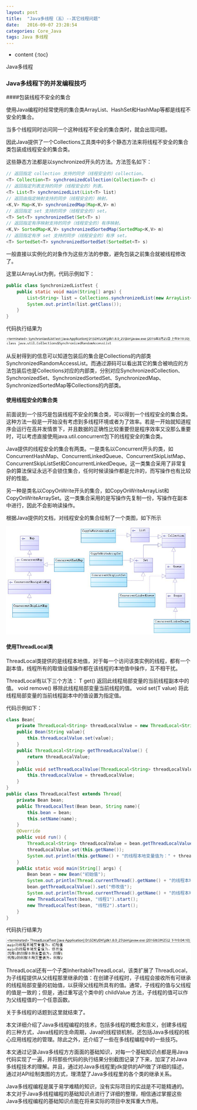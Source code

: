 ```yaml
---
layout: post
title:  "Java多线程（五）--其它线程问题"
date:   2016-09-07 23:28:54
categories: Core_Java
tags: Java 多线程
---
```


* content
{:toc}

Java多线程




### Java多线程下的并发编程技巧

####包装线程不安全的集合

使用Java编程时经常使用的集合类ArrayList、HashSet和HashMap等都是线程不安全的集合。

当多个线程同时访问同一个这种线程不安全的集合类时，就会出现问题。

因此Java提供了一个Collections工具类中的多个静态方法来将线程不安全的集合类包装成线程安全的集合类。


这些静态方法都是以synchronized开头的方法。方法签名如下：

```java
// 返回指定 collection 支持的同步（线程安全的）collection。
<T> Collection<T> synchronizedCollection(Collection<T> c) 
// 返回指定列表支持的同步（线程安全的）列表。
<T> List<T> synchronizedList(List<T> list) 
// 返回由指定映射支持的同步（线程安全的）映射。
<K,V> Map<K,V> synchronizedMap(Map<K,V> m) 
// 返回指定 set 支持的同步（线程安全的）set。
<T> Set<T> synchronizedSet(Set<T> s) 
// 返回指定有序映射支持的同步（线程安全的）有序映射。
<K,V> SortedMap<K,V> synchronizedSortedMap(SortedMap<K,V> m) 
// 返回指定有序 set 支持的同步（线程安全的）有序 set。
<T> SortedSet<T> synchronizedSortedSet(SortedSet<T> s) 
```

一般直接以实例化的对象作为这些方法的参数，避免包装之前集合就被线程修改了。

这里以ArrayList为例，代码示例如下：

```java
public class SynchronizedListTest {
	public static void main(String[] args) {
		List<String> list = Collections.synchronizedList(new ArrayList<String>());
		System.out.println(list.getClass());
	}
}
```

代码执行结果为

![Collections.jpg](/images/Core_Java/JavaThread5/Collections.jpg)


从反射得到的信息可以知道包装后的集合是Collections的内部类SynchronizedRandomAccessList。而通过源码可以看出其它的集合被响应的方法包装后也是Collections对应的内部类，分别对应SynchronizedCollection、SynchronizedSet、SynchronizedSortedSet、SynchronizedMap、SynchronizedSortedMap等Collections的内部类。

#### 使用线程安全的集合类

前面说到一个技巧是包装线程不安全的集合类，可以得到一个线程安全的集合类。这种方法一般是一开始没有考虑到多线程环境或者为了效率。若是一开始就知道程序会运行在高并发情景下，并且数据的正确性比较重要但是程序效率又没那么重要时，可以考虑直接使用java.util.concurrent包下的线程安全的集合类。

Java提供的线程安全的集合有两类。一是类名以Concurrent开头的类，如ConcurrentHashMap、ConcurrentLinkedQueue、ConcurrentSkipListMap、ConcurrentSkipListSet和ConcurrentLinkedDeque。这一类集合采用了非常复杂的算法保证永远不会锁住集合，任何时候读操作都是允许的，而写操作也有比较好的性能。

另一种是类名以CopyOnWrite开头的集合，如CopyOnWriteArrayList和CopyOnWriteArraySet。这一类集合采用的是写操作先复制一份，写操作在副本中进行，因此不会影响读操作。

根据Java提供的文档，对线程安全的集合绘制了一个类图，如下所示

![ConcurrentCollection.jpg](/images/Core_Java/JavaThread5/ConcurrentCollection.jpg)

#### 使用ThreadLocal类

ThreadLocal类提供的是线程本地值，对于每一个访问该类实例的线程，都有一个副本值，线程所有的取值设值操作都在该线程的本地值中操作，互不相干扰。

ThreadLocal有以下三个方法：
T get() 返回此线程局部变量的当前线程副本中的值。
void remove() 移除此线程局部变量当前线程的值。
void set(T value) 将此线程局部变量的当前线程副本中的值设置为指定值。

代码示例如下：

```java
class Bean{
	private ThreadLocal<String> threadLocalValue = new ThreadLocal<String>();
	public Bean(String value){
		this.threadLocalValue.set(value);
	}
	public ThreadLocal<String> getThreadLocalValue() {
		return threadLocalValue;
	}
	public void setThreadLocalValue(ThreadLocal<String> threadLocalValue) {
		this.threadLocalValue = threadLocalValue;
	}
}
public class ThreadLocalTest extends Thread{
	private Bean bean;
	public ThreadLocalTest(Bean bean, String name){
		this.bean = bean;
		this.setName(name);
	}
	@Override
	public void run() {
		ThreadLocal<String> threadLocalValue = bean.getThreadLocalValue();
		threadLocalValue.set(this.getName());
		System.out.println(this.getName() + "的线程本地变量值为：" + threadLocalValue.get());
	}
	public static void main(String[] args) {
		Bean bean = new Bean("初始值");
		System.out.println(Thread.currentThread().getName() + "的线程本地变量值为：" + bean.getThreadLocalValue().get());
		bean.getThreadLocalValue().set("修改值");
		System.out.println(Thread.currentThread().getName() + "的线程本地变量值为：" + bean.getThreadLocalValue().get());
		new ThreadLocalTest(bean, "线程1").start();
		new ThreadLocalTest(bean, "线程2").start();
	}
}
```

代码执行结果为

![ThreadLocal.jpg](/images/Core_Java/JavaThread5/ThreadLocal.jpg)

ThreadLocal还有一个子类InheritableThreadLocal，该类扩展了 ThreadLocal，为子线程提供从父线程那里继承的值：在创建子线程时，子线程会接收所有可继承的线程局部变量的初始值，以获得父线程所具有的值。通常，子线程的值与父线程的值是一致的；但是，通过重写这个类中的 childValue 方法，子线程的值可以作为父线程值的一个任意函数。

 
关于多线程的话题到这里就结束了。

本文详细介绍了Java多线程编程的技术，包括多线程的概念和意义，创建多线程的三种方式，Java线程的生命周期，Java的线程锁机制，还包括Java多线程的核心应用线程池的管理。除此之外，还介绍了一些在多线程编程中的一些技巧。

本文通过记录Java多线程方方面面的基础知识，对每一个基础知识点都是用Java代码实现了一遍，并将那些代码的执行结果分别截图记录了下来，加深了对Java多线程技术的理解。并且，通过对Java多线程里jdk提供的API做了详细的描述，通过对API绘制类图的方式，理清楚了Java多线程里的各个类的继承关系。

Java多线程编程是属于易学难精的知识，没有实际项目的实战是不可能精通的。本文对于Java多线程编程的基础知识点进行了详细的整理，相信通过掌握这些Java多线程编程的基础知识点能在将来实际的项目中发挥重大作用。
